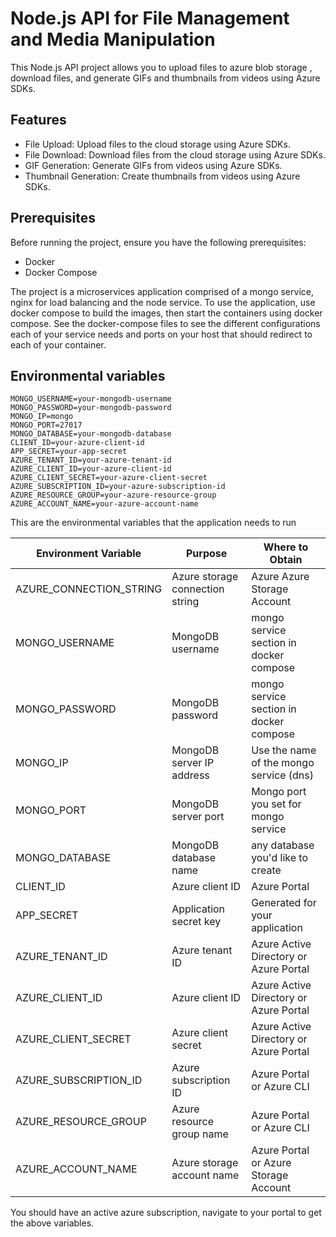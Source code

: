 # Node.js API for File Management and Media Manipulation

This Node.js API project allows you to upload files to azure blob storage , download files, and generate GIFs and thumbnails from videos using Azure SDKs.

## Features

- File Upload: Upload files to the cloud storage using Azure SDKs.
- File Download: Download files from the cloud storage using Azure SDKs.
- GIF Generation: Generate GIFs from videos using Azure SDKs.
- Thumbnail Generation: Create thumbnails from videos using Azure SDKs.

## Prerequisites

Before running the project, ensure you have the following prerequisites:

- Docker 
- Docker Compose

The project is a microservices application comprised of a mongo service, nginx for load balancing and the node service.
To use the application, use docker compose to build the images, then start the containers using docker compose. See the docker-compose files to see the different configurations each of your service needs and ports on your host that should redirect to each of your container.

 ## Environmental variables
 
``` AZURE_CONNECTION_STRING=DefaultEndpointsProtocol=https;AccountName=your-account-name;AccountKey=your-account-key;EndpointSuffix=core.windows.net
MONGO_USERNAME=your-mongodb-username
MONGO_PASSWORD=your-mongodb-password
MONGO_IP=mongo
MONGO_PORT=27017
MONGO_DATABASE=your-mongodb-database
CLIENT_ID=your-azure-client-id
APP_SECRET=your-app-secret
AZURE_TENANT_ID=your-azure-tenant-id
AZURE_CLIENT_ID=your-azure-client-id
AZURE_CLIENT_SECRET=your-azure-client-secret
AZURE_SUBSCRIPTION_ID=your-azure-subscription-id
AZURE_RESOURCE_GROUP=your-azure-resource-group
AZURE_ACCOUNT_NAME=your-azure-account-name

```
This are the environmental variables that the application needs to run

| Environment Variable        | Purpose                                   | Where to Obtain                               |
| --------------------------- | ----------------------------------------- | --------------------------------------------- |
| AZURE_CONNECTION_STRING     | Azure storage connection string            | Azure  Azure Storage Account          |
| MONGO_USERNAME              | MongoDB username                          | mongo service section in docker compose|
| MONGO_PASSWORD              | MongoDB password                          | mongo service section in docker compose|
| MONGO_IP                    | MongoDB server IP address                  | Use the name of the mongo service (dns)      |
| MONGO_PORT                  | MongoDB server port                        | Mongo port you set for mongo service     |
| MONGO_DATABASE              | MongoDB database name                      |any database you'd like to create     |
| CLIENT_ID                   | Azure client ID                            |  Azure Portal        |
| APP_SECRET                  | Application secret key                     | Generated for your application                |
| AZURE_TENANT_ID             | Azure tenant ID                            | Azure Active Directory or Azure Portal        |
| AZURE_CLIENT_ID             | Azure client ID                            | Azure Active Directory or Azure Portal        |
| AZURE_CLIENT_SECRET         | Azure client secret                        | Azure Active Directory or Azure Portal        |
| AZURE_SUBSCRIPTION_ID       | Azure subscription ID                      | Azure Portal or Azure CLI                     |
| AZURE_RESOURCE_GROUP        | Azure resource group name                  | Azure Portal or Azure CLI                     |
| AZURE_ACCOUNT_NAME          | Azure storage account name                 | Azure Portal or Azure Storage Account          |


You should have an active azure subscription, navigate to your portal to get the above variables.
